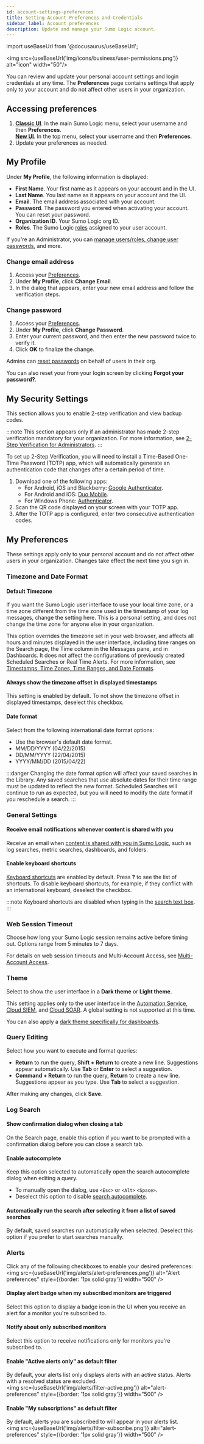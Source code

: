 ```yaml
---
id: account-settings-preferences
title: Setting Account Preferences and Credentials
sidebar_label: Account preferences
description: Update and manage your Sumo Logic account.
---
```


import useBaseUrl from '@docusaurus/useBaseUrl';

<img src={useBaseUrl('img/icons/business/user-permissions.png')} alt="icon" width="50"/>

You can review and update your personal account settings and login credentials at any time. The **Preferences** page contains settings that apply only to your account and do not affect other users in your organization.

## Accessing preferences

1. [**Classic UI**](/docs/get-started/sumo-logic-ui-classic). In the main Sumo Logic menu, select your username and then **Preferences**. <br/>[**New UI**](/docs/get-started/sumo-logic-ui). In the top menu, select your username and then **Preferences**.
1. Update your preferences as needed.

## My Profile

Under **My Profile**, the following information is displayed:

* **First Name**. Your first name as it appears on your account and in the UI.
* **Last Name**. You last name as it appears on your account and the UI.
* **Email**. The email address associated with your account.
* **Password**. The password you entered when activating your account. You can reset your password.
* **Organization ID**. Your Sumo Logic org ID.
* **Roles**. The Sumo Logic [roles](/docs/manage/users-roles/roles/add-remove-users-role/) assigned to your user account.

If you're an Administrator, you can [manage users/roles, change user passwords](/docs/manage/users-roles), and more.

### Change email address

1. Access your [Preferences](#accessing-preferences).
1. Under **My Profile**, click **Change Email**.
1. In the dialog that appears, enter your new email address and follow the verification steps.

### Change password

1. Access your [Preferences](#accessing-preferences).
1. Under **My Profile**, click **Change Password**.
1. Enter your current password, and then enter the new password twice to verify it.
1. Click **OK** to finalize the change.

Admins can [reset passwords](/docs/manage/users-roles/users/reset-user-password) on behalf of users in their org.

You can also reset your from your login screen by clicking **Forgot your password?**.

## My Security Settings

This section allows you to enable 2-step verification and view backup codes.

:::note
This section appears only if an administrator has made 2-step verification mandatory for your organization. For more information, see [2-Step Verification for Administrators](/docs/manage/security/2-step-verification-admins/).
:::

To set up 2-Step Verification, you will need to install a Time-Based One-Time Password (TOTP) app, which will automatically generate an authentication code that changes after a certain period of time.

1. Download one of the following apps:
    - For Android, iOS and Blackberry: [Google Authenticator](https://support.google.com/accounts/answer/1066447?hl=en).
    - For Android and iOS: [Duo Mobile](https://duo.com/product/trusted-users/two-factor-authentication/duo-mobile).
    - For Windows Phone: [Authenticator](https://www.microsoft.com/en-us/store/p/authenticator/9wzdncrfj3rj).
1. Scan the QR code displayed on your screen with your TOTP app.
1. After the TOTP app is configured, enter two consecutive authentication codes.

## My Preferences

These settings apply only to your personal account and do not affect other users in your organization. Changes take effect the next time you sign in.

### Timezone and Date Format

#### Default Timezone

If you want the Sumo Logic user interface to use your local time zone, or a time zone different from the time zone used in the timestamp of your log messages, change the setting here. This is a personal setting, and does not change the time zone for anyone else in your organization.

This option overrides the timezone set in your web browser, and affects all hours and minutes displayed in the user interface, including time ranges on the Search page, the Time column in the Messages pane, and in Dashboards. It does not affect the configurations of previously created Scheduled Searches or Real Time Alerts. For more information, see [Timestamps, Time Zones, Time Ranges, and Date Formats](/docs/send-data/reference-information/time-reference).

#### Always show the timezone offset in displayed timestamps

This setting is enabled by default. To not show the timezone offset in displayed timestamps, deselect this checkbox.

#### Date format

Select from the following international date format options:

* Use the browser's default date format.
* MM/DD/YYYY (04/22/2015)
* DD/MM/YYYY (22/04/2015)
* YYYY/MM/DD (2015/04/22)

:::danger
Changing the date format option will affect your saved searches in the Library. Any saved searches that use absolute dates for their time range must be updated to reflect the new format. Scheduled Searches will continue to run as expected, but you will need to modify the date format if you reschedule a search.
:::

### General Settings

#### Receive email notifications whenever content is shared with you

Receive an email when [content is shared with you in Sumo Logic](/docs/manage/content-sharing/), such as log searches, metric searches, dashboards, and folders.

#### Enable keyboard shortcuts

[Keyboard shortcuts](/docs/get-started/keyboard-shortcuts) are enabled by default. Press **?** to see the list of shortcuts. To disable keyboard shortcuts, for example, if they conflict with an international keyboard, deselect the checkbox.

:::note
Keyboard shortcuts are disabled when typing in the [search text box](/docs/search/get-started-with-search/search-page/).
:::

### Web Session Timeout

Choose how long your Sumo Logic session remains active before timing out. Options range from 5 minutes to 7 days.

For details on web session timeouts and Multi-Account Access, see [Multi-Account Access](/docs/manage/users-roles/users/multi-account-access).

### Theme

Select to show the user interface in a **Dark theme** or **Light theme**.

This setting applies only to the user interface in the [Automation Service](/docs/platform-services/automation-service/), [Cloud SIEM](/docs/cse/), and [Cloud SOAR](/docs/cloud-soar/). A global setting is not supported at this time.

You can also apply a [dark theme specifically for dashboards](/docs/dashboards/about/#dark-theme).

### Query Editing

Select how you want to execute and format queries:

* **Return** to run the query, **Shift + Return** to create a new line. Suggestions appear automatically. Use **Tab** or **Enter** to select a suggestion.  
* **Command + Return** to run the query, **Return** to create a new line. Suggestions appear as you type. Use **Tab** to select a suggestion.  

After making any changes, click **Save**.

### Log Search

#### Show confirmation dialog when closing a tab

On the Search page, enable this option if you want to be prompted with a confirmation dialog before you can close a search tab.

#### Enable autocomplete

Keep this option selected to automatically open the search autocomplete dialog when editing a query.

* To manually open the dialog, use `<Esc>` or `<Alt>` `<Space>`.
* Deselect this option to disable [search autocomplete](/docs/search/get-started-with-search/search-basics/search-autocomplete).

#### Automatically run the search after selecting it from a list of saved searches

By default, saved searches run automatically when selected. Deselect this option if you prefer to start searches manually.

### Alerts

Click any of the following checkboxes to enable your desired preferences:<br/><img src={useBaseUrl('img/alerts/alert-preferences.png')} alt="Alert preferences" style={{border: '1px solid gray'}} width="500" />

#### Display alert badge when my subscribed monitors are triggered

Select this option to display a badge icon in the UI when you receive an alert for a monitor you're subscribed to.

#### Notify about only subscribed monitors

Select this option to receive notifications only for monitors you're subscribed to.

#### Enable "Active alerts only" as default filter

By default, your alerts list only displays alerts with an active status. Alerts with a resolved status are excluded.<br/> <img src={useBaseUrl('img/alerts/filter-active.png')} alt="alert-preferences" style={{border: '1px solid gray'}} width="500" />

#### Enable "My subscriptions" as default filter

By default, alerts you are subscribed to will appear in your alerts list.<br/> <img src={useBaseUrl('img/alerts/filter-subscribe.png')} alt="alert-preferences" style={{border: '1px solid gray'}} width="500" />
